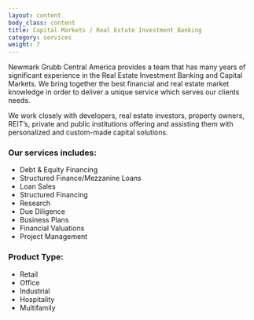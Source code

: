 ```yaml
---
layout: content
body_class: content
title: Capital Markets / Real Estate Investment Banking
category: services
weight: 7
---
```

Newmark Grubb Central America provides a team that has many years of significant experience in the Real Estate Investment Banking and Capital Markets.
We bring together the best financial and real estate market knowledge in order to deliver a unique service which serves our clients needs.

We work closely with developers, real estate investors, property owners, REIT’s, private and public institutions offering and assisting them with personalized and custom-made capital solutions.


### Our services includes:

- Debt & Equity Financing
- Structured Finance/Mezzanine Loans
- Loan Sales
- Structured Financing
- Research
- Due Diligence
- Business Plans
- Financial Valuations
- Project Management

### Product Type:

- Retail
- Office
- Industrial
- Hospitality
- Multifamily
